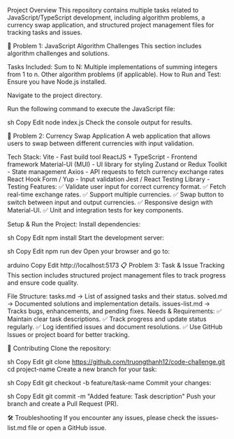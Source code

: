 Project Overview
This repository contains multiple tasks related to JavaScript/TypeScript development, including algorithm problems, a currency swap application, and structured project management files for tracking tasks and issues.

📌 Problem 1: JavaScript Algorithm Challenges
This section includes algorithm challenges and solutions.

Tasks Included:
Sum to N: Multiple implementations of summing integers from 1 to n.
Other algorithm problems (if applicable).
How to Run and Test:
Ensure you have Node.js installed.

Navigate to the project directory.

Run the following command to execute the JavaScript file:

sh
Copy
Edit
node index.js
Check the console output for results.

💱 Problem 2: Currency Swap Application
A web application that allows users to swap between different currencies with input validation.

Tech Stack:
Vite - Fast build tool
ReactJS + TypeScript - Frontend framework
Material-UI (MUI) - UI library for styling
Zustand or Redux Toolkit - State management
Axios - API requests to fetch currency exchange rates
React Hook Form / Yup - Input validation
Jest / React Testing Library - Testing
Features:
✅ Validate user input for correct currency format.
✅ Fetch real-time exchange rates.
✅ Support multiple currencies.
✅ Swap button to switch between input and output currencies.
✅ Responsive design with Material-UI.
✅ Unit and integration tests for key components.

Setup & Run the Project:
Install dependencies:

sh
Copy
Edit
npm install
Start the development server:

sh
Copy
Edit
npm run dev
Open your browser and go to:

arduino
Copy
Edit
http://localhost:5173
📋 Problem 3: Task & Issue Tracking
This section includes structured project management files to track progress and ensure code quality.

File Structure:
tasks.md → List of assigned tasks and their status.
solved.md → Documented solutions and implementation details.
issues-list.md → Tracks bugs, enhancements, and pending fixes.
Needs & Requirements:
✅ Maintain clear task descriptions.
✅ Track progress and update status regularly.
✅ Log identified issues and document resolutions.
✅ Use GitHub Issues or project board for better tracking.

🚀 Contributing
Clone the repository:

sh
Copy
Edit
git clone https://github.com/truongthanh12/code-challenge.git
cd project-name
Create a new branch for your task:

sh
Copy
Edit
git checkout -b feature/task-name
Commit your changes:

sh
Copy
Edit
git commit -m "Added feature: Task description"
Push your branch and create a Pull Request (PR).

🛠️ Troubleshooting
If you encounter any issues, please check the issues-list.md file or open a GitHub issue.
